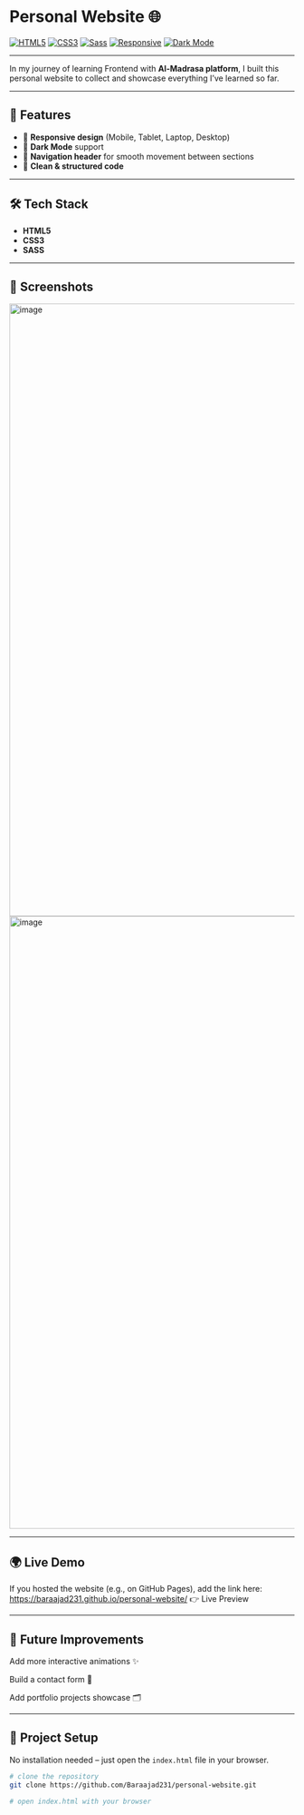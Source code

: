 # Personal Website 🌐

[![HTML5](https://img.shields.io/badge/HTML5-E34F26?logo=html5&logoColor=fff&style=flat)]()
[![CSS3](https://img.shields.io/badge/CSS3-1572B6?logo=css3&logoColor=fff&style=flat)]()
[![Sass](https://img.shields.io/badge/Sass-CC6699?logo=sass&logoColor=fff&style=flat)]()
[![Responsive](https://img.shields.io/badge/Responsive-Design-4CAF50?style=flat)]()
[![Dark Mode](https://img.shields.io/badge/Dark_Mode-Enabled-000000?style=flat)]()

---

In my journey of learning Frontend with **Al-Madrasa platform**, I built this personal website to collect and showcase everything I’ve learned so far.

---

## 🚀 Features
- 📱 **Responsive design** (Mobile, Tablet, Laptop, Desktop)  
- 🌙 **Dark Mode** support  
- 🧭 **Navigation header** for smooth movement between sections  
- 🧹 **Clean & structured code**

---

## 🛠️ Tech Stack
- **HTML5**
- **CSS3**
- **SASS**

---
## 📸 Screenshots

<img width="1920" height="1080" alt="image" src="https://github.com/user-attachments/assets/e26e60f9-395e-43c3-b593-6413c57f79e4" />
<img width="1920" height="1080" alt="image" src="https://github.com/user-attachments/assets/a3f21f49-d0d2-4c70-b05e-d6152dd12bbb" />

---
## 🌍 Live Demo

If you hosted the website (e.g., on GitHub Pages), add the link here: https://baraajad231.github.io/personal-website/
👉 Live Preview

---
## 🔮 Future Improvements

Add more interactive animations ✨

Build a contact form 📧

Add portfolio projects showcase 🗂️

---
## 📂 Project Setup
No installation needed – just open the `index.html` file in your browser.

```bash
# clone the repository
git clone https://github.com/Baraajad231/personal-website.git

# open index.html with your browser



